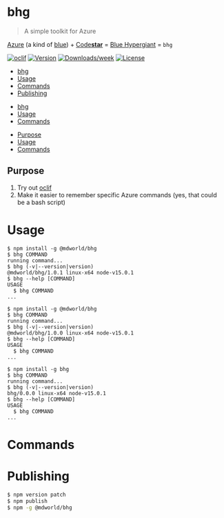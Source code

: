 # bhg

> A simple toolkit for Azure

[Azure](https://azure.microsoft.com/en-us/) (a kind of [blue](https://en.wikipedia.org/wiki/Azure_(color))) + [Code**star**](https://code-star.github.io) = [Blue Hypergiant](https://en.wikipedia.org/wiki/Hypergiant#Blue_hypergiants) = `bhg`


[![oclif](https://img.shields.io/badge/cli-oclif-brightgreen.svg)](https://oclif.io)
[![Version](https://img.shields.io/npm/v/bhg.svg)](https://npmjs.org/package/bhg)
[![Downloads/week](https://img.shields.io/npm/dw/bhg.svg)](https://npmjs.org/package/bhg)
[![License](https://img.shields.io/npm/l/bhg.svg)](https://github.com/mdvanes/bhg/blob/master/package.json)

<!-- toc -->
* [bhg](#bhg)
* [Usage](#usage)
* [Commands](#commands)
* [Publishing](#publishing)
<!-- tocstop -->
* [bhg](#bhg)
* [Usage](#usage)
* [Commands](#commands)
<!-- tocstop -->
* [Purpose](#purpose)
* [Usage](#usage)
* [Commands](#commands)
<!-- tocstop -->

## Purpose

1. Try out [oclif](https://oclif.io/)
2. Make it easier to remember specific Azure commands (yes, that could be a bash script)

# Usage
<!-- usage -->
```sh-session
$ npm install -g @mdworld/bhg
$ bhg COMMAND
running command...
$ bhg (-v|--version|version)
@mdworld/bhg/1.0.1 linux-x64 node-v15.0.1
$ bhg --help [COMMAND]
USAGE
  $ bhg COMMAND
...
```
<!-- usagestop -->
```sh-session
$ npm install -g @mdworld/bhg
$ bhg COMMAND
running command...
$ bhg (-v|--version|version)
@mdworld/bhg/1.0.0 linux-x64 node-v15.0.1
$ bhg --help [COMMAND]
USAGE
  $ bhg COMMAND
...
```
<!-- usagestop -->
```sh-session
$ npm install -g bhg
$ bhg COMMAND
running command...
$ bhg (-v|--version|version)
bhg/0.0.0 linux-x64 node-v15.0.1
$ bhg --help [COMMAND]
USAGE
  $ bhg COMMAND
...
```
<!-- usagestop -->
# Commands
<!-- commands -->

<!-- commandsstop -->

<!-- commandsstop -->

<!-- commandsstop -->
# Publishing

```bash
$ npm version patch
$ npm publish
$ npm -g @mdworld/bhg
```

